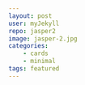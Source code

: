 ```yaml
---
layout: post
user: myJekyll
repo: jasper2
image: jasper-2.jpg
categories: 
    - cards
    - minimal
tags: featured
---
```


